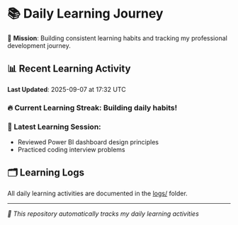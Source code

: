 # 📚 Daily Learning Journey

🎯 **Mission**: Building consistent learning habits and tracking my professional development journey.

## 📊 Recent Learning Activity

**Last Updated**: 2025-09-07 at 17:32 UTC

### 🔥 Current Learning Streak: Building daily habits!

### 📝 Latest Learning Session:
- Reviewed Power BI dashboard design principles
- Practiced coding interview problems

## 🗂️ Learning Logs

All daily learning activities are documented in the [logs/](./logs/) folder.

---
*🤖 This repository automatically tracks my daily learning activities*
